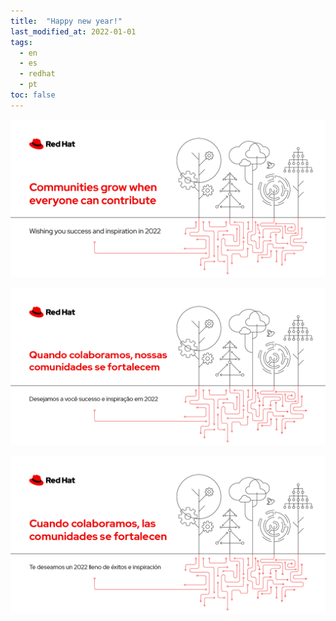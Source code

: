```yaml
---
title:  "Happy new year!"
last_modified_at: 2022-01-01
tags:
  - en
  - es
  - redhat
  - pt
toc: false
---
```


![](/assets/images/posts/2022-01-01-newyear22/1.png)

![](/assets/images/posts/2022-01-01-newyear22/2.png)

![](/assets/images/posts/2022-01-01-newyear22/3.png)